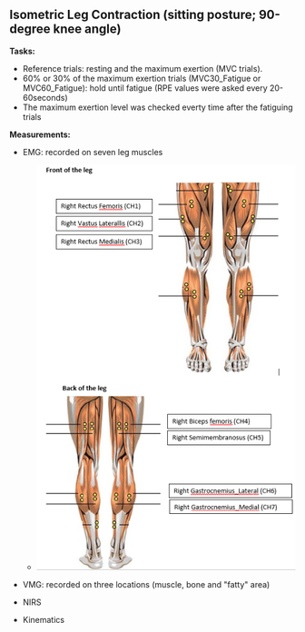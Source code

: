 ## Isometric Leg Contraction (sitting posture; 90-degree knee angle)
   
   **Tasks:**
   - Reference trials:  resting and the maximum exertion (MVC trials).
   - 60% or 30% of the maximum exertion trials (MVC30_Fatigue or MVC60_Fatigue): hold until fatigue (RPE values were asked every 20-60seconds)
   - The maximum exertion level was checked everty time after the fatiguing trials
   
   **Measurements:**
   - EMG: recorded on seven leg muscles
   
     - ![7EMG_legfatigue](figures/7EMG_legfatigue.png "7EMG_legfatigue")
   
   - VMG: recorded on three locations (muscle, bone and "fatty" area)
    
   
   - NIRS
   
   - Kinematics
   
   
